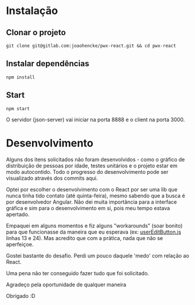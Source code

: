 # Instalação

## Clonar o projeto
``git clone git@gitlab.com:joaohencke/pwx-react.git && cd pwx-react``

## Instalar dependências
``npm install``

## Start
``npm start``

O servidor (json-server) vai iniciar na porta 8888 e o client na porta 3000.

# Desenvolvimento
Alguns dos itens solicitados não foram desenvolvidos - como o gráfico de distribuição de pessoas por idade, testes unitários e o projeto estar em modo autocontido.
Todo o progresso do desenvolvimento pode ser visualizado através dos commits aqui.

Optei por escolher o desenvolvimento com o React por ser uma lib que nunca tinha tido contato (até quinta-feira), mesmo sabendo que a busca é por desenvolvedor Angular.
Não dei muita importância para a interface gráfica e sim para o desenvolvimento em si, pois meu tempo estava apertado.

Empaquei em alguns momentos e fiz alguns "workarounds" (soar bonito) para que funcionasse da maneira que eu esperava (ex: [userEditButton.js](https://gitlab.com/joaohencke/pwx-react/blob/master/src/components/user/list/userEditButton.js) linhas 13 e 24). Mas acredito que com a prática, nada que não se aperfeiçoe.

Gostei bastante do desafio. Perdi um pouco daquele 'medo'  com relação ao React.

Uma pena não ter conseguido fazer tudo que foi solicitado. 

Agradeço pela oportunidade de qualquer maneira

Obrigado  :D
